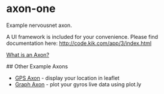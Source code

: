 # axon-one
Example nervousnet axon.

A UI framework is included for your convenience. Please find documentation here: http://code.kik.com/app/3/index.html

[What is an Axon?](https://github.com/nervousnet/nervousnet-axons/blob/master/README.md)

## Other Example Axons
   * [GPS Axon](https://github.com/bitmorse/axon-gps) - display your location in leaflet
   * [Graph Axon](https://github.com/bitmorse/axon-graph) - plot your gyros live data using plot.ly
